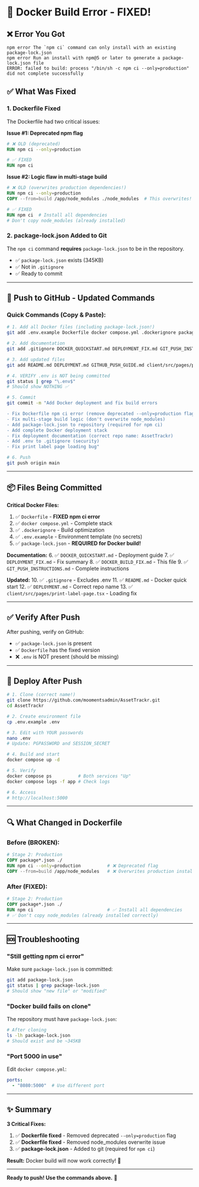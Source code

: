 # 🔧 Docker Build Error - FIXED!

## ❌ Error You Got

```
npm error The `npm ci` command can only install with an existing package-lock.json
npm error Run an install with npm@5 or later to generate a package-lock.json file
ERROR: failed to build: process "/bin/sh -c npm ci --only=production" did not complete successfully
```

## ✅ What Was Fixed

### 1. **Dockerfile Fixed** 
The Dockerfile had two critical issues:

**Issue #1: Deprecated npm flag**
```dockerfile
# ❌ OLD (deprecated)
RUN npm ci --only=production

# ✅ FIXED
RUN npm ci
```

**Issue #2: Logic flaw in multi-stage build**
```dockerfile
# ❌ OLD (overwrites production dependencies!)
RUN npm ci --only=production
COPY --from=build /app/node_modules ./node_modules  # This overwrites!

# ✅ FIXED
RUN npm ci  # Install all dependencies
# Don't copy node_modules (already installed)
```

### 2. **package-lock.json Added to Git**
The `npm ci` command **requires** `package-lock.json` to be in the repository.

- ✅ `package-lock.json` exists (345KB)
- ✅ Not in `.gitignore` 
- ✅ Ready to commit

---

## 🚀 Push to GitHub - Updated Commands

### Quick Commands (Copy & Paste):

```bash
# 1. Add all Docker files (including package-lock.json!)
git add .env.example Dockerfile docker compose.yml .dockerignore package-lock.json

# 2. Add documentation
git add .gitignore DOCKER_QUICKSTART.md DEPLOYMENT_FIX.md GIT_PUSH_INSTRUCTIONS.md DOCKER_BUILD_FIX.md

# 3. Add updated files
git add README.md DEPLOYMENT.md GITHUB_PUSH_GUIDE.md client/src/pages/print-label-page.tsx

# 4. VERIFY .env is NOT being committed
git status | grep "\.env$"
# Should show NOTHING ✅

# 5. Commit
git commit -m "Add Docker deployment and fix build errors

- Fix Dockerfile npm ci error (remove deprecated --only=production flag)
- Fix multi-stage build logic (don't overwrite node_modules)
- Add package-lock.json to repository (required for npm ci)
- Add complete Docker deployment stack
- Fix deployment documentation (correct repo name: AssetTrackr)
- Add .env to .gitignore (security)
- Fix print label page loading bug"

# 6. Push
git push origin main
```

---

## 📦 Files Being Committed

**Critical Docker Files:**
1. ✅ `Dockerfile` - **FIXED npm ci error**
2. ✅ `docker compose.yml` - Complete stack
3. ✅ `.dockerignore` - Build optimization
4. ✅ `.env.example` - Environment template (no secrets)
5. ✅ `package-lock.json` - **REQUIRED for Docker build!**

**Documentation:**
6. ✅ `DOCKER_QUICKSTART.md` - Deployment guide
7. ✅ `DEPLOYMENT_FIX.md` - Fix summary
8. ✅ `DOCKER_BUILD_FIX.md` - This file
9. ✅ `GIT_PUSH_INSTRUCTIONS.md` - Complete instructions

**Updated:**
10. ✅ `.gitignore` - Excludes .env
11. ✅ `README.md` - Docker quick start
12. ✅ `DEPLOYMENT.md` - Correct repo name
13. ✅ `client/src/pages/print-label-page.tsx` - Loading fix

---

## ✅ Verify After Push

After pushing, verify on GitHub:
- ✅ `package-lock.json` is present
- ✅ `Dockerfile` has the fixed version
- ❌ `.env` is NOT present (should be missing)

---

## 🚀 Deploy After Push

```bash
# 1. Clone (correct name!)
git clone https://github.com/moomentsadmin/AssetTrackr.git
cd AssetTrackr

# 2. Create environment file
cp .env.example .env

# 3. Edit with YOUR passwords
nano .env
# Update: PGPASSWORD and SESSION_SECRET

# 4. Build and start
docker compose up -d

# 5. Verify
docker compose ps          # Both services "Up"
docker compose logs -f app # Check logs

# 6. Access
# http://localhost:5000
```

---

## 🔍 What Changed in Dockerfile

### Before (BROKEN):
```dockerfile
# Stage 2: Production
COPY package*.json ./
RUN npm ci --only=production          # ❌ Deprecated flag
COPY --from=build /app/node_modules   # ❌ Overwrites production install!
```

### After (FIXED):
```dockerfile
# Stage 2: Production  
COPY package*.json ./
RUN npm ci                            # ✅ Install all dependencies
# ✅ Don't copy node_modules (already installed correctly)
```

---

## 🆘 Troubleshooting

### "Still getting npm ci error"
Make sure `package-lock.json` is committed:
```bash
git add package-lock.json
git status | grep package-lock.json
# Should show "new file" or "modified"
```

### "Docker build fails on clone"
The repository must have `package-lock.json`:
```bash
# After cloning
ls -lh package-lock.json
# Should exist and be ~345KB
```

### "Port 5000 in use"
Edit `docker compose.yml`:
```yaml
ports:
  - "8080:5000"  # Use different port
```

---

## ✨ Summary

**3 Critical Fixes:**
1. ✅ **Dockerfile fixed** - Removed deprecated `--only=production` flag
2. ✅ **Dockerfile fixed** - Removed node_modules overwrite issue
3. ✅ **package-lock.json** - Added to git (required for `npm ci`)

**Result:** Docker build will now work correctly! 🎉

---

**Ready to push! Use the commands above.** 🚀
